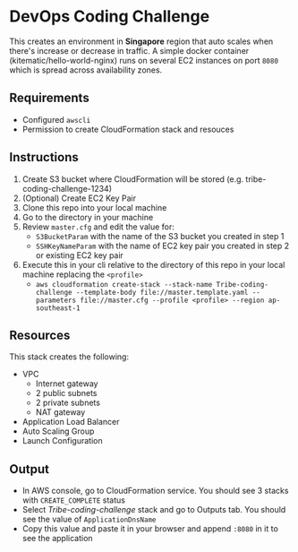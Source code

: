 # DevOps Coding Challenge
This creates an environment in **Singapore** region that auto scales when there's increase or decrease in traffic.
A simple docker container (kitematic/hello-world-nginx) runs on several EC2 instances on port `8080` which is spread across availability zones.

## Requirements
- Configured `awscli`
- Permission to create CloudFormation stack and resouces

## Instructions
1. Create S3 bucket where CloudFormation will be stored (e.g. tribe-coding-challenge-1234)
2. (Optional) Create EC2 Key Pair
3. Clone this repo into your local machine
4. Go to the directory in your machine
5. Review `master.cfg` and edit the value for:
    - `S3BucketParam` with the name of the S3 bucket you created in step 1
    - `SSHKeyNameParam` with the name of EC2 key pair you created in step 2 or existing EC2 key pair
6. Execute this in your cli relative to the directory of this repo in your local machine replacing the `<profile>`
    - `aws cloudformation create-stack --stack-name Tribe-coding-challenge --template-body file://master.template.yaml --parameters file://master.cfg --profile <profile> --region ap-southeast-1`

## Resources
This stack creates the following:

- VPC
    - Internet gateway
    - 2 public subnets
    - 2 private subnets
    - NAT gateway
- Application Load Balancer
- Auto Scaling Group
- Launch Configuration

## Output
- In AWS console, go to CloudFormation service. You should see 3 stacks with `CREATE_COMPLETE` status
- Select _Tribe-coding-challenge_ stack and go to Outputs tab. You should see the value of `ApplicationDnsName`
- Copy this value and paste it in your browser and append `:8080` in it to see the application